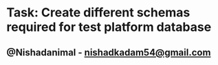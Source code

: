 # Task: Create different schemas required for test platform database
## @Nishadanimal - nishadkadam54@gmail.com 

